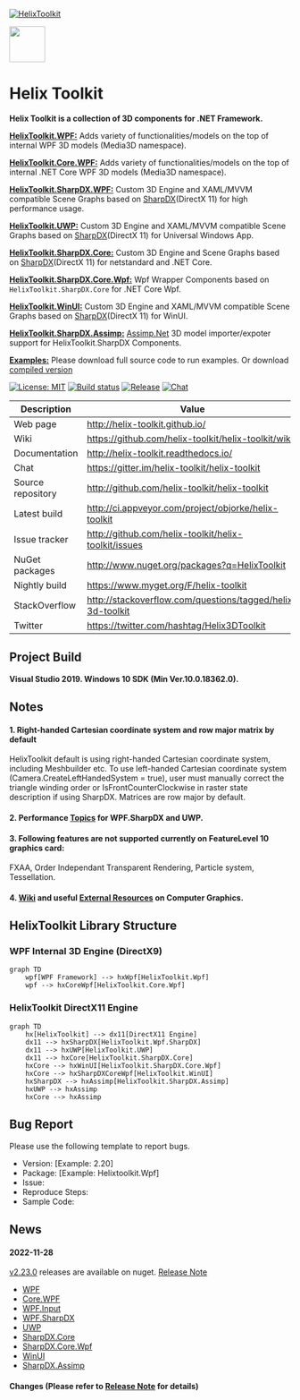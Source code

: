 [![HelixToolkit](https://img.shields.io/badge/-Helix%20Toolkit-blue)](https://github.com/helix-toolkit/helix-toolkit) 

<img src='https://avatars3.githubusercontent.com/u/8432523?s=200&v=4' width='64' />

# Helix Toolkit

**Helix Toolkit is a collection of 3D components for .NET Framework.**

[**HelixToolkit.WPF:**](/Source/HelixToolkit.Wpf) 
Adds variety of functionalities/models on the top of internal WPF 3D models (Media3D namespace). 

[**HelixToolkit.Core.WPF:**](/Source/HelixToolkit.Core.Wpf) 
Adds variety of functionalities/models on the top of internal .NET Core WPF 3D models (Media3D namespace).

[**HelixToolkit.SharpDX.WPF:**](/Source/HelixToolkit.Wpf.SharpDX) 
Custom 3D Engine and XAML/MVVM compatible Scene Graphs based on [SharpDX](https://github.com/sharpdx/SharpDX)(DirectX 11) for high performance usage.

[**HelixToolkit.UWP:**](/Source/HelixToolkit.UWP) 
Custom 3D Engine and XAML/MVVM compatible Scene Graphs based on [SharpDX](https://github.com/sharpdx/SharpDX)(DirectX 11) for Universal Windows App.

[**HelixToolkit.SharpDX.Core:**](/Source/HelixToolkit.SharpDX.Core) 
Custom 3D Engine and Scene Graphs based on [SharpDX](https://github.com/sharpdx/SharpDX)(DirectX 11) for netstandard and .NET Core.

[**HelixToolkit.SharpDX.Core.Wpf:**](/Source/HelixToolkit.SharpDX.Core.Wpf) 
Wpf Wrapper Components based on `HelixToolkit.SharpDX.Core` for .NET Core Wpf.

[**HelixToolkit.WinUI:**](/Source/HelixToolkit.WinUI) 
Custom 3D Engine and XAML/MVVM compatible Scene Graphs based on [SharpDX](https://github.com/sharpdx/SharpDX)(DirectX 11) for WinUI.


[**HelixToolkit.SharpDX.Assimp:**](/Source/HelixToolkit.Wpf.SharpDX.Assimp) 
[Assimp.Net](https://bitbucket.org/Starnick/assimpnet/src/master/) 3D model importer/expoter support for HelixToolkit.SharpDX Components.

[**Examples:**](/Source/Examples)
Please download full source code to run examples. Or download [compiled version](https://ci.appveyor.com/project/objorke/helix-toolkit/branch/master/artifacts)

[![License: MIT](https://img.shields.io/github/license/helix-toolkit/helix-toolkit)](https://github.com/helix-toolkit/helix-toolkit/blob/develop/LICENSE)
[![Build status](https://ci.appveyor.com/api/projects/status/vbrornad55ln8tp4?svg=true)](https://ci.appveyor.com/project/holance/helix-toolkit-qqf1e)
[![Release](https://img.shields.io/github/release/helix-toolkit/helix-toolkit.svg?style=popout)](https://www.nuget.org/packages?q=Helix-Toolkit)
[![Chat](https://img.shields.io/gitter/room/helix-toolkit/helix-toolkit.svg)](https://gitter.im/helix-toolkit/helix-toolkit)

Description         | Value
--------------------|-----------------------
Web page            | http://helix-toolkit.github.io/
Wiki                | https://github.com/helix-toolkit/helix-toolkit/wiki
Documentation       | http://helix-toolkit.readthedocs.io/
Chat                | https://gitter.im/helix-toolkit/helix-toolkit
Source repository   | http://github.com/helix-toolkit/helix-toolkit
Latest build        | http://ci.appveyor.com/project/objorke/helix-toolkit
Issue tracker       | http://github.com/helix-toolkit/helix-toolkit/issues
NuGet packages      | http://www.nuget.org/packages?q=HelixToolkit
Nightly build       | https://www.myget.org/F/helix-toolkit
StackOverflow       | http://stackoverflow.com/questions/tagged/helix-3d-toolkit
Twitter             | https://twitter.com/hashtag/Helix3DToolkit

## Project Build

**Visual Studio 2019. Windows 10 SDK (Min Ver.10.0.18362.0).**

## Notes

#### 1. Right-handed Cartesian coordinate system and row major matrix by default
HelixToolkit default is using right-handed Cartesian coordinate system, including Meshbuilder etc. To use left-handed Cartesian coordinate system (Camera.CreateLeftHandedSystem = true), user must manually correct the triangle winding order or IsFrontCounterClockwise in raster state description if using SharpDX. Matrices are row major by default.

#### 2. Performance [Topics](https://github.com/helix-toolkit/helix-toolkit/wiki/Tips-on-performance-optimization-(WPF.SharpDX-and-UWP)) for WPF.SharpDX and UWP.

#### 3. Following features are not supported currently on FeatureLevel 10 graphics card:
FXAA, Order Independant Transparent Rendering, Particle system, Tessellation.

#### 4. [Wiki](https://github.com/helix-toolkit/helix-toolkit/wiki) and useful [External Resources](https://github.com/helix-toolkit/helix-toolkit/wiki/External-References) on Computer Graphics.

## HelixToolkit Library Structure

### WPF Internal 3D Engine (DirectX9)

```mermaid
graph TD
    wpf[WPF Framework] --> hxWpf[HelixToolkit.Wpf]
    wpf --> hxCoreWpf[HelixToolkit.Core.Wpf]
```
### HelixToolkit DirectX11 Engine

```mermaid
graph TD
    hx[HelixToolkit] --> dx11[DirectX11 Engine]    
    dx11 --> hxSharpDX[HelixToolkit.Wpf.SharpDX]
    dx11 --> hxUWP[HelixToolkit.UWP]
    dx11 --> hxCore[HelixToolkit.SharpDX.Core]
    hxCore --> hxWinUI[HelixToolkit.SharpDX.Core.Wpf]
    hxCore --> hxSharpDXCoreWpf[HelixToolkit.WinUI]
    hxSharpDX --> hxAssimp[HelixToolkit.SharpDX.Assimp]
    hxUWP --> hxAssimp
    hxCore --> hxAssimp
```

## Bug Report
Please use the following template to report bugs.

- Version: [Example: 2.20]
- Package: [Example: Helixtoolkit.Wpf]
- Issue: 
- Reproduce Steps:
- Sample Code:

## News
#### 2022-11-28
[v2.23.0](https://github.com/helix-toolkit/helix-toolkit/releases/tag/v2.23.0) releases are available on nuget. [Release Note](/CHANGELOG.md)
- [WPF](https://www.nuget.org/packages/HelixToolkit.Wpf/2.23.0)
- [Core.WPF](https://www.nuget.org/packages/HelixToolkit.Core.Wpf/2.23.0)
- [WPF.Input](https://www.nuget.org/packages/HelixToolkit.Wpf.Input/2.23.0)
- [WPF.SharpDX](https://www.nuget.org/packages/HelixToolkit.Wpf.SharpDX/2.23.0)
- [UWP](https://www.nuget.org/packages/HelixToolkit.UWP/2.23.0)
- [SharpDX.Core](https://www.nuget.org/packages/HelixToolkit.SharpDX.Core/2.23.0)
- [SharpDX.Core.Wpf](https://www.nuget.org/packages/HelixToolkit.SharpDX.Core.Wpf/2.23.0)
- [WinUI](https://www.nuget.org/packages/HelixToolkit.WinUI/2.23.0)
- [SharpDX.Assimp](https://www.nuget.org/packages/HelixToolkit.SharpDX.Assimp/2.23.0)

#### Changes (Please refer to [Release Note](https://github.com/helix-toolkit/helix-toolkit/blob/master/CHANGELOG.md) for details)
